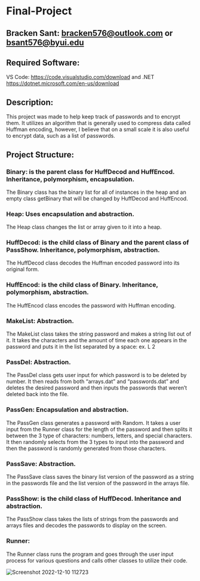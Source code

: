# Final-Project

## Bracken Sant: bracken576@outlook.com or bsant576@byui.edu

## Required Software: 
VS Code: https://code.visualstudio.com/download and .NET https://dotnet.microsoft.com/en-us/download

## Description: 
This project was made to help keep track of passwords and to encrypt them. It utilizes an algorithm that is generally used to compress data called Huffman encoding, however, I believe that on a small scale it is also useful to encrypt data, such as a list of passwords.

## Project Structure:
### Binary: is the parent class for HuffDecod and HuffEncod. Inheritance, polymorphism, encapsulation.
The Binary class has the binary list for all of instances in the heap and an empty class getBinary that will be changed by HuffDecod and HuffEncod.

### Heap: Uses encapsulation and abstraction. 
The Heap class changes the list or array given to it into a heap.

### HuffDecod: is the child class of Binary and the parent class of PassShow. Inheritance, polymorphism, abstraction.
The HuffDecod class decodes the Huffman encoded password into its original form.

### HuffEncod: is the child class of Binary. Inheritance, polymorphism, abstraction.
The HuffEncod class encodes the password with Huffman encoding. 

### MakeList: Abstraction.
The MakeList class takes the string password and makes a string list out of it. It takes the characters and the amount of time each one appears in the password and puts it in the list separated by a space: ex. L 2

### PassDel: Abstraction.
The PassDel class gets user input for which password is to be deleted by number. It then reads from both “arrays.dat” and “passwords.dat” and deletes the desired password and then inputs the passwords that weren’t deleted back into the file.

### PassGen: Encapsulation and abstraction.
The PassGen class generates a password with Random. It takes a user input from the Runner class for the length of the password and then splits it between the 3 type of characters: numbers, letters, and special characters. It then randomly selects from the 3 types to input into the password and then the password is randomly generated from those characters.

### PassSave: Abstraction.
The PassSave class saves the binary list version of the password as a string in the passwords file and the list version of the password in the arrays file.

### PassShow: is the child class of HuffDecod. Inheritance and abstraction.
The PassShow class takes the lists of strings from the passwords and arrays files and decodes the passwords to display on the screen. 

### Runner: 
The Runner class runs the program and goes through the user input process for various questions and calls other classes to utilize their code.

![Screenshot 2022-12-10 112723](https://user-images.githubusercontent.com/62550662/206869951-8aeb5074-3d09-47e0-a3dd-2e4dfee44f74.png)

